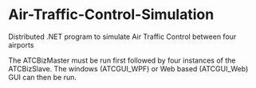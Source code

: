 # Air-Traffic-Control-Simulation
Distributed .NET program to simulate Air Traffic Control between four airports

The ATCBizMaster must be run first followed by four instances of the ATCBizSlave.
The windows (ATCGUI_WPF) or Web based (ATCGUI_Web) GUI can then be run.
